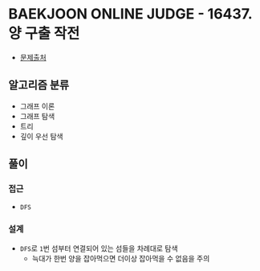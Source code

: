 # BAEKJOON ONLINE JUDGE - 16437. 양 구출 작전

- [문제출처](https://www.acmicpc.net/problem/16437 '16437. 양 구출 작전')

## 알고리즘 분류

- 그래프 이론
- 그래프 탐색
- 트리
- 깊이 우선 탐색

## 풀이

### 접근

- `DFS`

### 설계

- `DFS`로 `1`번 섬부터 연결되어 있는 섬들을 차례대로 탐색
  - 늑대가 한번 양을 잡아먹으면 더이상 잡아먹을 수 없음을 주의